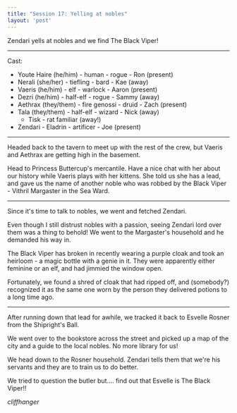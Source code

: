 ```yaml
---
title: "Session 17: Yelling at nobles"
layout: 'post'
---
```


Zendari yells at nobles and we find The Black Viper!

---

Cast:

* Youte Haire (he/him) - human - rogue - Ron (present)
* Nerali (she/her) - tiefling - bard - Kae (away)
* Vaeris (he/him) - elf - warlock - Aaron (present)
* Dezri (he/him) - half-elf - rogue - Sammy (away)
* Aethrax (they/them) - fire genossi - druid - Zach (present)
* Tala (they/them) - half-elf - wizard - Nick (away)
    * Tisk - rat familiar (away!)
* Zendari - Eladrin - artificer - Joe (present)

---

Headed back to the tavern to meet up with the rest of the crew, but Vaeris and Aethrax are getting high in the basement.

Head to Princess Buttercup's mercantile. Have a nice chat with her about our history while Vaeris plays with her kittens. She told us she has a lead, and gave us the name of another noble who was robbed by the Black Viper - Vithril Margaster in the Sea Ward.

---

Since it's time to talk to nobles, we went and fetched Zendari.

Even though I still distrust nobles with a passion, seeing Zendari lord over them was a thing to behold! We went to the Margaster's household and he demanded his way in.

The Black Viper has broken in recently wearing a purple cloak and took an heirloom - a magic bottle with a genie in it. They were apparently either feminine or an elf, and had jimmied the window open.

Fortunately, we found a shred of cloak that had ripped off, and (somebody?) recognized it as the same one worn by the person they delivered potions to a long time ago.

---

After running down that lead for awhile, we tracked it back to Esvelle Rosner from the Shipright's Ball.

We went over to the bookstore across the street and picked up a map of the city and a guide to the local nobles. No more library for us!

We head down to the Rosner household. Zendari tells them that we're his servants and they are to train us to do better.

We tried to question the butler but.... find out that Esvelle is The Black Viper!!

*cliffhanger*
